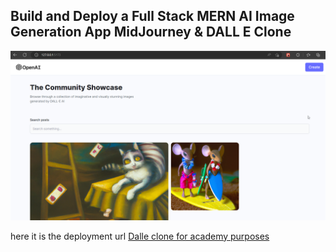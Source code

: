 ## Build and Deploy a Full Stack MERN AI Image Generation App MidJourney & DALL E Clone

![Image Generation App](client/src/assets/dalle-image.png)

here it is the deployment url [Dalle clone for academy purposes](https://dally-clone.netlify.app) 
